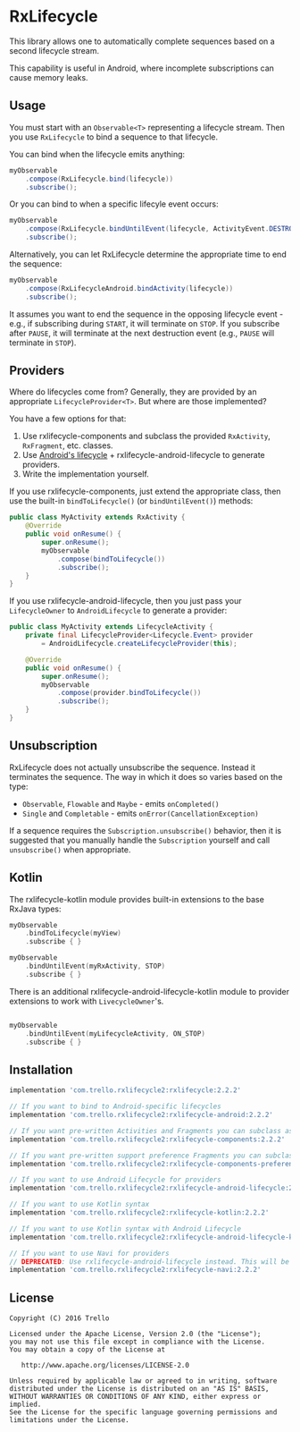 # RxLifecycle

This library allows one to automatically complete sequences based on a second lifecycle stream.

This capability is useful in Android, where incomplete subscriptions can cause memory leaks.

## Usage

You must start with an `Observable<T>` representing a lifecycle stream. Then you use `RxLifecycle` to bind
a sequence to that lifecycle.

You can bind when the lifecycle emits anything:

```java
myObservable
    .compose(RxLifecycle.bind(lifecycle))
    .subscribe();
```

Or you can bind to when a specific lifecyle event occurs:

```java
myObservable
    .compose(RxLifecycle.bindUntilEvent(lifecycle, ActivityEvent.DESTROY))
    .subscribe();
```

Alternatively, you can let RxLifecycle determine the appropriate time to end the sequence:

```java
myObservable
    .compose(RxLifecycleAndroid.bindActivity(lifecycle))
    .subscribe();
```

It assumes you want to end the sequence in the opposing lifecycle event - e.g., if subscribing during `START`, it will
terminate on `STOP`. If you subscribe after `PAUSE`, it will terminate at the next destruction event (e.g.,
`PAUSE` will terminate in `STOP`).

## Providers

Where do lifecycles come from? Generally, they are provided by an appropriate `LifecycleProvider<T>`. But where are
those implemented?

You have a few options for that:

1. Use rxlifecycle-components and subclass the provided `RxActivity`, `RxFragment`, etc. classes.
1. Use [Android's lifecycle](https://developer.android.com/topic/libraries/architecture/lifecycle.html) + rxlifecycle-android-lifecycle to generate providers.
1. Write the implementation yourself.

If you use rxlifecycle-components, just extend the appropriate class, then use the built-in `bindToLifecycle()` (or `bindUntilEvent()`) methods:

```java
public class MyActivity extends RxActivity {
    @Override
    public void onResume() {
        super.onResume();
        myObservable
            .compose(bindToLifecycle())
            .subscribe();
    }
}
```

If you use rxlifecycle-android-lifecycle, then you just pass your `LifecycleOwner` to `AndroidLifecycle` to generate a provider:

```java
public class MyActivity extends LifecycleActivity {
    private final LifecycleProvider<Lifecycle.Event> provider
        = AndroidLifecycle.createLifecycleProvider(this);

    @Override
    public void onResume() {
        super.onResume();
        myObservable
            .compose(provider.bindToLifecycle())
            .subscribe();
    }
}
```

## Unsubscription

RxLifecycle does not actually unsubscribe the sequence. Instead it terminates the sequence. The way in which
it does so varies based on the type:

- `Observable`, `Flowable` and `Maybe` - emits `onCompleted()`
- `Single` and `Completable` - emits `onError(CancellationException)`

If a sequence requires the `Subscription.unsubscribe()` behavior, then it is suggested that you manually handle
the `Subscription` yourself and call `unsubscribe()` when appropriate.

## Kotlin

The rxlifecycle-kotlin module provides built-in extensions to the base RxJava types:

```kotlin
myObservable
    .bindToLifecycle(myView)
    .subscribe { }

myObservable
    .bindUntilEvent(myRxActivity, STOP)
    .subscribe { }
```

There is an additional rxlifecycle-android-lifecycle-kotlin module to provider extensions to work
with `LivecycleOwner`'s.

```kotlin

myObservable
    .bindUntilEvent(myLifecycleActivity, ON_STOP)
    .subscribe { }
```

## Installation

```gradle
implementation 'com.trello.rxlifecycle2:rxlifecycle:2.2.2'

// If you want to bind to Android-specific lifecycles
implementation 'com.trello.rxlifecycle2:rxlifecycle-android:2.2.2'

// If you want pre-written Activities and Fragments you can subclass as providers
implementation 'com.trello.rxlifecycle2:rxlifecycle-components:2.2.2'

// If you want pre-written support preference Fragments you can subclass as providers
implementation 'com.trello.rxlifecycle2:rxlifecycle-components-preference:2.2.2'

// If you want to use Android Lifecycle for providers
implementation 'com.trello.rxlifecycle2:rxlifecycle-android-lifecycle:2.2.2'

// If you want to use Kotlin syntax
implementation 'com.trello.rxlifecycle2:rxlifecycle-kotlin:2.2.2'

// If you want to use Kotlin syntax with Android Lifecycle
implementation 'com.trello.rxlifecycle2:rxlifecycle-android-lifecycle-kotlin:2.2.2'

// If you want to use Navi for providers
// DEPRECATED: Use rxlifecycle-android-lifecycle instead. This will be removed in a future release.
implementation 'com.trello.rxlifecycle2:rxlifecycle-navi:2.2.2'
```

## License

    Copyright (C) 2016 Trello

    Licensed under the Apache License, Version 2.0 (the "License");
    you may not use this file except in compliance with the License.
    You may obtain a copy of the License at

       http://www.apache.org/licenses/LICENSE-2.0

    Unless required by applicable law or agreed to in writing, software
    distributed under the License is distributed on an "AS IS" BASIS,
    WITHOUT WARRANTIES OR CONDITIONS OF ANY KIND, either express or implied.
    See the License for the specific language governing permissions and
    limitations under the License.
